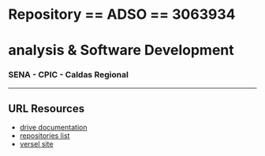 # Repository == ADSO == 3063934
# analysis &amp; Software Development
### SENA - CPIC - Caldas Regional
---
## URL Resources
- [drive documentation](https://drive.google.com/drive/folders/1cUEOsM44rpspMfyWvY_YlnXlIm9uffej?usp=share_link)   
- [repositories list](https://docs.google.com/spreadsheets/d/1M3B-qwrJN2wbeZmIBoA3r0hnP8yy4CKf2euV1oF61os/edit?usp=sharing) 
- [versel site](https://luismiguel-adso3063934.vercel.app/)